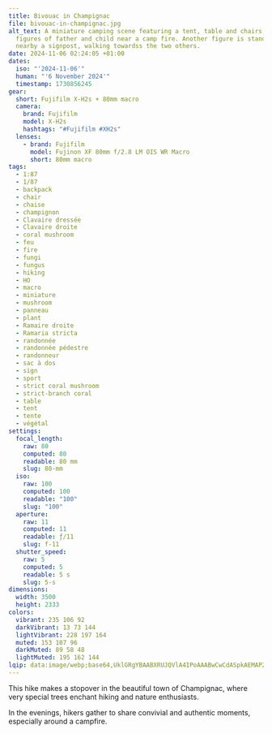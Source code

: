 ```yaml
---
title: Bivouac in Champignac
file: bivouac-in-champignac.jpg
alt_text: A miniature camping scene featuring a tent, table and chairs, two tiny
  figures of father and child near a camp fire. Another figure is standing
  nearby a signpost, walking towardss the two others.
date: 2024-11-06 02:24:05 +01:00
dates:
  iso: "'2024-11-06'"
  human: "'6 November 2024'"
  timestamp: 1730856245
gear:
  short: Fujifilm X-H2s + 80mm macro
  camera:
    brand: Fujifilm
    model: X-H2s
    hashtags: "#Fujifilm #XH2s"
  lenses:
    - brand: Fujifilm
      model: Fujinon XF 80mm f/2.8 LM OIS WR Macro
      short: 80mm macro
tags:
  - 1:87
  - 1/87
  - backpack
  - chair
  - chaise
  - champignon
  - Clavaire dressée
  - Clavaire droite
  - coral mushroom
  - feu
  - fire
  - fungi
  - fungus
  - hiking
  - HO
  - macro
  - miniature
  - mushroom
  - panneau
  - plant
  - Ramaire droite
  - Ramaria stricta
  - randonnée
  - randonnée pédestre
  - randonneur
  - sac à dos
  - sign
  - sport
  - strict coral mushroom
  - strict-branch coral
  - table
  - tent
  - tente
  - végétal
settings:
  focal_length:
    raw: 80
    computed: 80
    readable: 80 mm
    slug: 80-mm
  iso:
    raw: 100
    computed: 100
    readable: "100"
    slug: "100"
  aperture:
    raw: 11
    computed: 11
    readable: ƒ/11
    slug: f-11
  shutter_speed:
    raw: 5
    computed: 5
    readable: 5 s
    slug: 5-s
dimensions:
  width: 3500
  height: 2333
colors:
  vibrant: 235 106 92
  darkVibrant: 13 73 144
  lightVibrant: 228 197 164
  muted: 153 107 96
  darkMuted: 89 58 48
  lightMuted: 195 162 144
lqip: data:image/webp;base64,UklGRgYBAABXRUJQVlA4IPoAAABwCwCdASpkAEMAP2mmx1i/railMlmaI/AtCWUA0u3hQwnWEPWGciJcL+dSTnyKn5dzj+XF2wp+ItXiCwuMFyjzMyeW8n+VQTFhS/kg321ujuWFWVAG08tC9K9yzszIFSCLNRwAAP7otLmqMW3gLnb7y5DRiju07UPrivsQfmVeDQFKwnnYUV8vNE/fB3pNAfd1JDZAA1A9fSN+AdH7iJV0/8xEbQrCNmnfKCXFRe3MHbOFbMBUHv8//RpKAVeVzKdmdxz4RrBZ/EYOQW4pPUOnMY8Hc+Twzsqm185IRLbrjy3URGCsKmQYYN2GCd60INy9KIa8Lh//aAAA
---
```


This hike makes a stopover in the beautiful town of Champignac, where very special trees enchant hiking and nature enthusiasts.

In the evenings, hikers gather to share convivial and authentic moments, especially around a campfire.
